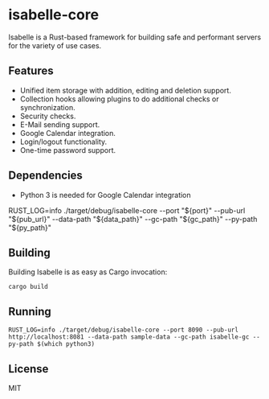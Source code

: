 # isabelle-core

Isabelle is a Rust-based framework for building safe and performant servers for the variety of use cases.

## Features

 - Unified item storage with addition, editing and deletion support.
 - Collection hooks allowing plugins to do additional checks or synchronization.
 - Security checks.
 - E-Mail sending support.
 - Google Calendar integration.
 - Login/logout functionality.
 - One-time password support.

## Dependencies

 - Python 3 is needed for Google Calendar integration

RUST_LOG=info ./target/debug/isabelle-core --port "${port}" --pub-url "${pub_url}" --data-path "${data_path}" --gc-path "${gc_path}" --py-path "${py_path}"

## Building

Building Isabelle is as easy as Cargo invocation:
```
cargo build
```

## Running

```
RUST_LOG=info ./target/debug/isabelle-core --port 8090 --pub-url http://localhost:8081 --data-path sample-data --gc-path isabelle-gc --py-path $(which python3)
```

## License
MIT
